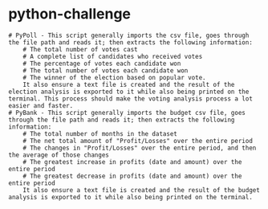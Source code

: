 # python-challenge
    # PyPoll - This script generally imports the csv file, goes through the file path and reads it; then extracts the following information:
        # The total number of votes cast
        # A complete list of candidates who received votes
        # The percentage of votes each candidate won
        # The total number of votes each candidate won
        # The winner of the election based on popular vote.
        It also ensure a text file is created and the result of the election analysis is exported to it while also being printed on the terminal. This process should make the voting analysis process a lot easier and faster.
    # PyBank - This script generally imports the budget csv file, goes through the file path and reads it; then extracts the following information:
        # The total number of months in the dataset
        # The net total amount of "Profit/Losses" over the entire period
        # The changes in "Profit/Losses" over the entire period, and then the average of those changes
        # The greatest increase in profits (date and amount) over the entire period
        # The greatest decrease in profits (date and amount) over the entire period
        It also ensure a text file is created and the result of the budget analysis is exported to it while also being printed on the terminal. 

